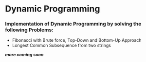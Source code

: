# Dynamic Programming

### Implementation of Dynamic Programming by solving the following Problems:

- Fibonacci with Brute force, Top-Down and Bottom-Up Approach
- Longest Common Subsequence from two strings

**_more coming soon_**
